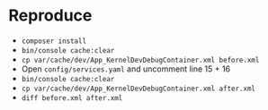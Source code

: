 # Reproduce

* `composer install`
* `bin/console cache:clear`
* `cp var/cache/dev/App_KernelDevDebugContainer.xml before.xml`
* Open `config/services.yaml` and uncomment line 15 + 16
* `bin/console cache:clear`
* `cp var/cache/dev/App_KernelDevDebugContainer.xml after.xml`
* `diff before.xml after.xml`
